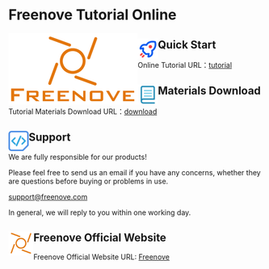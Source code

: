 # Freenove Tutorial Online

<img src="readme\freenove-logo.png" alt="freenove-logo" style="zoom: 25%;" align="left"/>



## <img src="readme\start.png" alt="start" style="zoom: 20%;" align="left"/> Quick Start

Online Tutorial URL：[tutorial](https://docs.freenove.com/en/latest/)



## <img src="readme\text.png" alt="text" style="zoom: 20%;" align="left"/> Materials Download

Tutorial Materials Download URL：[download](https://docs.freenove.com/en/latest/about-freenove/tutorial.html)



## <img src="readme\support.png" alt="support" style="zoom: 20%;" align="left"/> Support

We are fully responsible for our products!

Please feel free to send us an email if you have any concerns, whether they are questions before buying or problems in use.

[support@freenove.com](mailto:support@freenove.com)

In general, we will reply to you within one working day.



## <img src="readme\Freenove.png" alt="support" style="zoom: 9%;" align="left"/>Freenove Official Website

Freenove Official Website URL: [Freenove](https://freenove.com/)